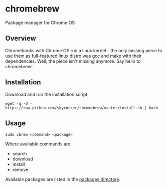 chromebrew
==========

Package manager for Chrome OS

Overview
--------

Chromebooks with Chrome OS run a linux kernel - the only missing piece to use them as full-featured linux distro was gcc and make with their dependencies. Well, the piece isn't missing anymore. Say hello to chromebrew!

Installation
------------

Download and run the installation script

    wget -q -O - https://raw.github.com/skycocker/chromebrew/master/install.sh | bash

Usage
-----

    sudo cbrew <command> <package>

Where available commands are:
  
  * search
  * download
  * install
  * remove
  
Available packages are listed in the [packages directory](https://github.com/skycocker/chromebrew/tree/master/packages). 
